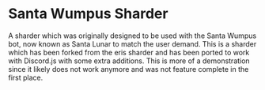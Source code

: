 # Santa Wumpus Sharder
A sharder which was originally designed to be used with the Santa Wumpus bot, now known as Santa Lunar to match the user demand.
This is a sharder which has been forked from the eris sharder and has been ported to work with Discord.js with some extra additions.
This is more of a demonstration since it likely does not work anymore and was not feature complete in the first place.
